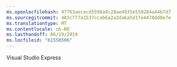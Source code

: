 ```yaml
---
ms.openlocfilehash: 97763aececd5598a9c28ae4935e559284a44b7d7
ms.sourcegitcommit: 483c777a1537ccab6a2a2da6a5d1fe4470dd0e7e
ms.translationtype: MT
ms.contentlocale: nb-NO
ms.lasthandoff: 06/19/2019
ms.locfileid: "61550506"
---
```

Visual Studio Express